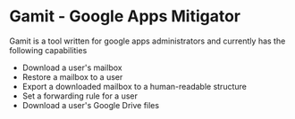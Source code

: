 # Gamit - Google Apps Mitigator

Gamit is a tool written for google apps administrators and currently has the following capabilities

 - Download a user's mailbox
 - Restore a mailbox to a user
 - Export a downloaded mailbox to a human-readable structure
 - Set a forwarding rule for a user
 - Download a user's Google Drive files